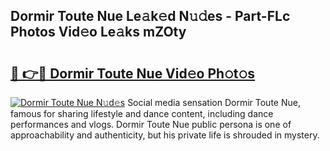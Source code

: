 ## Dormir Toute Nue Le𝚊k𝚎d N𝚞𝚍es - Part-FLc Photos Vid𝚎o Le𝚊ks mZOty

# <h2><a href="http://fb6g9p.evod.top/?m=Dormir+Toute+Nue">🔗 👉🔴 Dormir Toute Nue Vid𝚎o Ph𝚘t𝚘s</a></h2>

[![Dormir Toute Nue N𝚞d𝚎s](https://i.imgur.com/8V9OHl7.gif)](http://fb6g9p.evod.top/?m=Dormir+Toute+Nue)
Social media sensation Dormir Toute Nue, famous for sharing lifestyle and dance content, including dance performances and vlogs. Dormir Toute Nue public persona is one of approachability and authenticity, but his private life is shrouded in mystery. 
